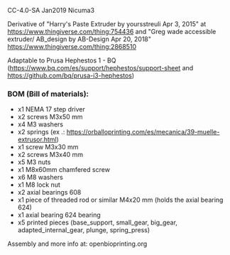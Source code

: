 CC-4.0-SA
Jan2019 Nicuma3


Derivative of "Harry's Paste Extruder by yoursstreuli Apr 3, 2015" at https://www.thingiverse.com/thing:754436 and "Greg wade accessible extruder/ AB_design by AB-Design Apr 20, 2018" https://www.thingiverse.com/thing:2868510

Adaptable to Prusa Hephestos 1 - BQ (https://www.bq.com/es/support/hephestos/support-sheet and https://github.com/bq/prusa-i3-hephestos)



### BOM (Bill of materials):

  - x1 NEMA 17 step driver
  - x2 screws M3x50 mm
  - x4 M3 washers
  - x2 springs (ex .: https://orballoprinting.com/es/mecanica/39-muelle-extrusor.html)
  - x1 screw M3x30 mm
  - x2 screws M3x40 mm
  - x5 M3 nuts
  - x1 M8x60mm chamfered screw
  - x6 M8 washers
  - x1 M8 lock nut
  - x2 axial bearings 608
  - x1 piece of threaded rod or similar M4x20 mm (holds the axial bearing 624)
  - x1 axial bearing 624 bearing
  - x5 printed pieces (base_support, small_gear, big_gear, adapted_internal_gear, plunge, spring_press)

Assembly and more info at: openbioprinting.org
